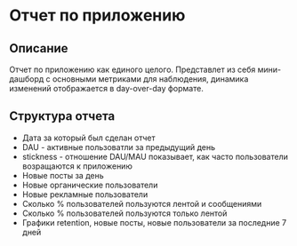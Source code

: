 # Отчет по приложению
## Описание
Отчет по приложению как единого целого. Представлет из себя мини-дашборд с основными метриками для наблюдения, динамика изменений отображается в day-over-day формате.

## Структура отчета 

- Дата за который был сделан отчет
- DAU - активные пользоватли за предыдущий день
- stickness - отношение DAU/MAU показывает, как часто пользователи возращаются к приложению
- Новые посты за день
- Новые органические пользователи
- Новые рекламные пользователи
- Сколько % пользователей пользуются лентой и сообщениями
- Сколько % пользователей пользуются только лентой
- Графики retention, новые посты, новые пользователи за последние 7 дней
